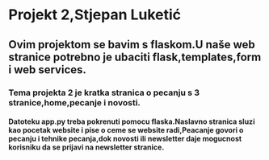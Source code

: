 # Projekt 2,Stjepan Luketić
## Ovim projektom se bavim s flaskom.U naše web stranice potrebno je ubaciti flask,templates,form i web services.
### Tema projekta 2 je kratka stranica o pecanju s 3 stranice,home,pecanje i novosti.


#### Datoteku app.py treba pokrenuti pomocu flaska.Naslavno stranica sluzi kao pocetak website i pise o ceme se website radi,Peacanje govori o pecanju i tehnike pecanja,dok novosti ili newsletter daje mogucnost korisniku da se prijavi na newsletter stranice.
